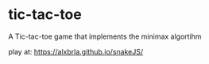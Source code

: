# tic-tac-toe

A Tic-tac-toe game that implements the minimax algortihm

play at:  https://alxbrla.github.io/snakeJS/
